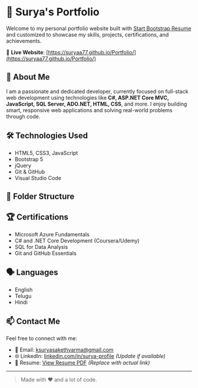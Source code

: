 # 💼 Surya's Portfolio

Welcome to my personal portfolio website built with [Start Bootstrap Resume](https://startbootstrap.com/template/resume) and customized to showcase my skills, projects, certifications, and achievements.

🚀 **Live Website**: [https://suryaa77.github.io/Portfolio/](https://suryaa77.github.io/Portfolio/)

## 📌 About Me

I am a passionate and dedicated developer, currently focused on full-stack web development using technologies like **C#, ASP.NET Core MVC, JavaScript, SQL Server, ADO.NET, HTML, CSS**, and more. I enjoy building smart, responsive web applications and solving real-world problems through code.

## 🛠️ Technologies Used

- HTML5, CSS3, JavaScript
- Bootstrap 5
- jQuery
- Git & GitHub
- Visual Studio Code

## 📂 Folder Structure


## 🏆 Certifications

- Microsoft Azure Fundamentals
- C# and .NET Core Development (Coursera/Udemy)
- SQL for Data Analysis
- Git and GitHub Essentials

## 🗣️ Languages

- English
- Telugu
- Hindi

## 📫 Contact Me

Feel free to connect with me:

- 📧 Email: ksuryasakethvarma@gmail.com  
- 🌐 LinkedIn: [linkedin.com/in/surya-profile](https://linkedin.com) *(Update if available)*  
- 📁 Resume: [View Resume PDF](https://github.com/suryaa77/Portfolio/files/your_resume.pdf) *(Replace with actual link)*

---

> Made with ❤️ and a lot of code.
